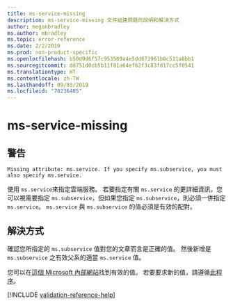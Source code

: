 ```yaml
---
title: ms-service-missing
description: ms-service-missing 文件組建問題的說明和解決方式
author: meganbradley
ms.author: mbradley
ms.topic: error-reference
ms.date: 2/2/2019
ms.prod: non-product-specific
ms.openlocfilehash: b50d9d6f57c953569a4e5dd873961b8c511a8bb1
ms.sourcegitcommit: dd751d0cb5b11f81a64ef62f3c83fd17cc5f0541
ms.translationtype: HT
ms.contentlocale: zh-TW
ms.lasthandoff: 09/03/2019
ms.locfileid: "70236485"
---
```

# <a name="ms-service-missing"></a>ms-service-missing

## <a name="warning"></a>警告

`Missing attribute: ms.service. If you specify ms.subservice, you must also specify ms.service.`

使用 `ms.service`來指定雲端服務。 若要指定有關 `ms.service` 的更詳細資訊，您可以視需要指定 `ms.subservice`，但如果您指定 `ms.subservice`，則必須一併指定 `ms.service`。 `ms.service` 與 `ms.subservice` 的值必須是有效的配對。

## <a name="resolution"></a>解決方式

確認您所指定的 `ms.subservice` 值對您的文章而言是正確的值。 然後新增是 `ms.subservice` 之有效父系的適當 `ms.service` 值。

您可以在[這個 Microsoft 內部網站](https://docsmetadatatool.azurewebsites.net/allowlists)找到有效的值。 若要要求新的值，請遵循[此程序](https://review.docs.microsoft.com/help/contribute/metadata-changes?branch=master)。

<!--make sure to add this file to your includes folder and verify the path-->
[!INCLUDE [validation-reference-help](includes/validation-reference-help.md)]
